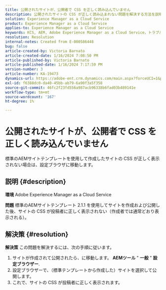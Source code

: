 ```yaml
---
title: 公開されたサイトが、公開者で CSS を正しく読み込んでいません
description: 公開されたサイトの CSS が正しく読み込まれない問題を解決する方法を説明します。
solution: Experience Manager as a Cloud Service
product: Experience Manager as a Cloud Service
applies-to: Experience Manager as a Cloud Service
keywords: KCS, AEM, Adobe Experience Manager as a Cloud Service，トラブルシューティング，サイトを公開， CSS の読み込みを行わない，パブリッシャー
resolution: Resolution
internal-notes: Created from E-000586448
bug: false
article-created-by: Victoria Barnato
article-created-date: 1/16/2024 7:08:50 PM
article-published-by: Victoria Barnato
article-published-date: 1/16/2024 7:17:59 PM
version-number: 3
article-number: KA-19473
dynamics-url: https://adobe-ent.crm.dynamics.com/main.aspx?forceUCI=1&pagetype=entityrecord&etn=knowledgearticle&id=114ceba7-a2b4-ee11-a569-6045bd006704
exl-id: f6388dc0-da40-45bb-ab79-6a90f3a5f358
source-git-commit: 46fc2f23fd556a987acb96338b6fad03b489141e
workflow-type: tm+mt
source-wordcount: '167'
ht-degree: 1%

---
```


# 公開されたサイトが、公開者で CSS を正しく読み込んでいません


標準のAEMサイトテンプレートを使用して作成したサイトの CSS が正しく表示されない場合は、設定ブラウザに移動します。

## 説明 {#description}


<b>環境</b>
Adobe Experience Manager as a Cloud Service

<b>問題</b>
標準のAEMサイトテンプレート 2.1.1 を使用してサイトを作成および公開した後、サイトの CSS が投稿者に正しく表示されない（作成者では通常どおり表示される）。


## 解決策 {#resolution}


<b>解決策</b>
この問題を解決するには、次の手順に従います。

1. サイトが作成されて公開されたら、に移動します。 <b>AEMツール</b> &quot; <b>一般</b> &quot; <b>設定ブラウザー</b>.
2. 設定ブラウザーで、（標準テンプレートから作成した）サイトを選択して公開します。
3. これで、サイトの CSS が投稿者に正しく表示されます。
